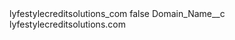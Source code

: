 <?xml version="1.0" encoding="UTF-8"?>
<CustomMetadata xmlns="http://soap.sforce.com/2006/04/metadata" xmlns:xsi="http://www.w3.org/2001/XMLSchema-instance" xmlns:xsd="http://www.w3.org/2001/XMLSchema">
    <label>lyfestylecreditsolutions_com</label>
    <protected>false</protected>
    <values>
        <field>Domain_Name__c</field>
        <value xsi:type="xsd:string">lyfestylecreditsolutions.com</value>
    </values>
</CustomMetadata>

